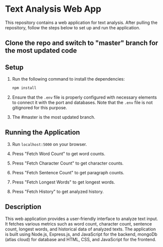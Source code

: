 # Text Analysis Web App

This repository contains a web application for text analysis. After pulling the repository, follow the steps below to set up and run the application.

## Clone the repo and switch to "master" branch for the most updated code

## Setup

1. Run the following command to install the dependencies:

    ```bash
    npm install
    ```

2. Ensure that the `.env` file is properly configured with necessary elements to connect it with the port and databases. Note that the `.env` file is not gitignored for this purpose.

3. The #master is the most updated branch.

## Running the Application

3. Run `localhost:5000` on your browser.

4. Press "Fetch Word Count" to get word counts.

5. Press "Fetch Character Count" to get character counts.

6. Press "Fetch Sentence Count" to get paragraph counts.

7. Press "Fetch Longest Words" to get longest words.

8. Press "Fetch History" to get analyzed history.

## Description

This web application provides a user-friendly interface to analyze text input. It fetches various metrics such as word count, character count, sentence count, longest words, and historical data of analyzed texts. The application is built using Node.js, Express.js, and JavaScript for the backend, mongoDb (atlas cloud) for database and HTML, CSS, and JavaScript for the frontend.
